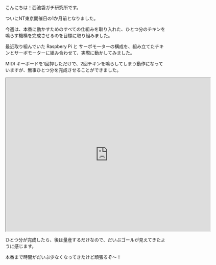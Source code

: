 こんにちは！西池袋ガチ研究所です。

ついにNT東京開催日の1か月前となりました。

今週は、本番に動かすためのすべての仕組みを取り入れた、ひとつ分のチキンを鳴らす機構を完成させるのを目標に取り組みました。

最近取り組んでいた Raspbery Pi と サーボモーターの構成を、組み立てたチキンとサーボモーターに組み合わせて、実際に動かしてみました。

MIDI キーボードを1回押しただけで、2回チキンを鳴らしてしまう動作になっていますが、無事ひとつ分を完成させることができました。

<iframe src="https://drive.google.com/file/d/1Nh5j63lAJyJHB-M-1hh1c8sWtF61UD_j/preview" width="640" height="480" allow="autoplay"></iframe>

ひとつ分が完成したら、後は量産するだけなので、だいぶゴールが見えてきたように感じます。

本番まで時間がだいぶ少なくなってきたけど頑張るぞ～！
